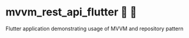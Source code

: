 # mvvm_rest_api_flutter :tada: :rocket:
Flutter application demonstrating usage of MVVM and repository pattern